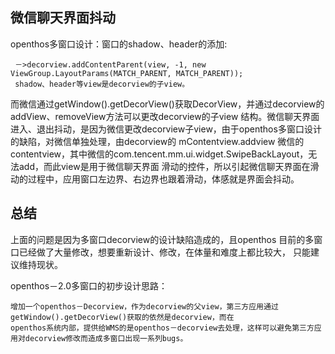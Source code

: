 ## 微信聊天界面抖动

  openthos多窗口设计：窗口的shadow、header的添加:
     
     －>decorview.addContentParent(view, -1, new ViewGroup.LayoutParams(MATCH_PARENT, MATCH_PARENT));
     shadow、header等view是decorview的子view。
  
  而微信通过getWindow().getDecorView()获取DecorView，并通过decorview的addView、removeView方法可以更改decorview的子view
  结构。微信聊天界面进入、退出抖动，是因为微信更改decorview子view，由于openthos多窗口设计的缺陷，对微信单独处理，由decorview的
  mContentview.addview 微信的contentview，其中微信的com.tencent.mm.ui.widget.SwipeBackLayout，无法add，而此view是用于微信聊天界面
  滑动的控件，所以引起微信聊天界面在滑动的过程中，应用窗口左边界、右边界也跟着滑动，体感就是界面会抖动。
  
## 总结
  上面的问题是因为多窗口decorview的设计缺陷造成的，且openthos 目前的多窗口已经做了大量修改，想要重新设计、修改，在体量和难度上都比较大，
  只能建议维持现状。
  
  
  openthos－2.0多窗口的初步设计思路：
    
    增加一个openthos－Decorview，作为decorview的父view，第三方应用通过getWindow().getDecorView()获取的依然是decorview，而在
    openthos系统内部，提供给WMS的是openthos－decorview去处理，这样可以避免第三方应用对decorview修改而造成多窗口出现一系列bugs。
    
